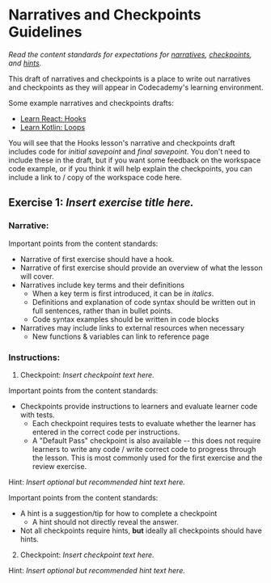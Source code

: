 # Narratives and Checkpoints Guidelines

_Read the content standards for expectations for [narratives](http://curriculum-documentation.codecademy.com/Content-Standards/narrative/), [checkpoints](http://curriculum-documentation.codecademy.com/Content-Standards/checkpoint/), and [hints](http://curriculum-documentation.codecademy.com/Content-Standards/hint/)._ 

This draft of narratives and checkpoints is a place to write out narratives and checkpoints as they will appear in Codecademy's learning environment.

Some example narratives and checkpoints drafts:

* [Learn React: Hooks](https://docs.google.com/document/d/1LUzKynRmf6V8_oaaTUk8DiTChnj1IqS5kOncOs49HE8/edit)
* [Learn Kotlin: Loops](https://docs.google.com/document/d/148Qr1lV0KDa5EPXJ1VeAU0kVReQuBu2FSpQS6DD4xHU/edit)

You will see that the Hooks lesson's narrative and checkpoints draft includes code for _initial savepoint_ and _final savepoint_. You don't need to include these in the draft, but if you want some feedback on the workspace code example, or if you think it will help explain the checkpoints, you can include a link to / copy of the workspace code here.

## Exercise 1: _Insert exercise title here._

### Narrative:

Important points from the content standards:

* Narrative of first exercise should have a hook. 
* Narrative of first exercise should provide an overview of what the lesson will cover.
* Narratives include key terms and their definitions
  * When a key term is first introduced, it can be in *italics*.
  * Definitions and explanation of code syntax should be written out in full sentences, rather than in bullet points.
  * Code syntax examples should be written in code blocks
* Narratives may include links to external resources when necessary
  * New functions & variables can link to reference page

### Instructions:

1. Checkpoint: _Insert checkpoint text here._

Important points from the content standards:

* Checkpoints provide instructions to learners and evaluate learner code with tests.
  * Each checkpoint requires tests to evaluate whether the learner has entered in the correct code per instructions.
  * A "Default Pass" checkpoint is also available -- this does not require learners to write any code / write correct code to progress through the lesson. This is most commonly used for the first exercise and the review exercise.

Hint: _Insert optional but recommended hint text here._

Important points from the content standards:

* A hint is a suggestion/tip for how to complete a checkpoint
  * A hint should not directly reveal the answer.
* Not all checkpoints require hints, **but** ideally all checkpoints should have hints.

2. Checkpoint: _Insert checkpoint text here._

Hint: _Insert optional but recommended hint text here._
